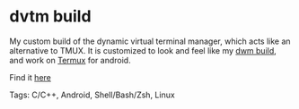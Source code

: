 # dvtm build

My custom build of the dynamic virtual terminal manager,
which acts like an alternative to TMUX.
It is customized to look and feel like my [dwm build](dwm-build),
and work on [Termux](https://termux.com/) for android.

Find it [here](https://github.com/hhhhhhhhhn/dvtm)

Tags: C/C++, Android, Shell/Bash/Zsh, Linux